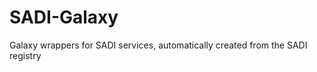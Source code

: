 SADI-Galaxy
===========

Galaxy wrappers for SADI services, automatically created from the SADI registry
